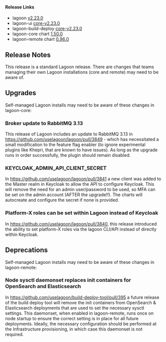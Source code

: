 #### Release Links
* lagoon [v2.23.0](https://github.com/uselagoon/lagoon/releases/tag/v2.23.0)
* lagoon-ui [core-v2.23.0](https://github.com/uselagoon/lagoon-ui/releases/tag/core-v2.23.0)
* lagoon-build-deploy [core-v2.23.0](https://github.com/uselagoon/build-deploy-tool/releases/tag/core-v2.23.0)
* lagoon-core chart [1.50.0](https://github.com/uselagoon/lagoon-charts/releases/tag/lagoon-core-1.50.0)
* lagoon-remote chart [0.96.0](https://github.com/uselagoon/lagoon-charts/releases/tag/lagoon-remote-0.96.0)

## Release Notes

This release is a standard Lagoon release. There are changes that teams managing their own Lagoon installations (core and remote) may need to be aware of.

## Upgrades

Self-managed Lagoon installs may need to be aware of these changes in lagoon-core:

### Broker update to RabbitMQ 3.13
This release of Lagoon includes an update to RabbitMQ 3.13 in https://github.com/uselagoon/lagoon/pull/3849 - which has necessitated a small modification to the feature flag enabler (to ignore experimental plugins like Khepri, that are known to have issues). As long as the upgrade runs in order successfully, the plugin should remain disabled.

### KEYCLOAK_ADMIN_API_CLIENT_SECRET
In https://github.com/uselagoon/lagoon/pull/3841 a new client was added to the Master realm in Keycloak to allow the API to configure Keycloak. This will remove the need for an admin user/password to be used, so MFA can be set on the admin account (AFTER the upgrade!!). The charts will autocreate and configure the secret if none is provided.

### Platform-X roles can be set within Lagoon instead of Keycloak
In https://github.com/uselagoon/lagoon/pull/3840, this release introduced the ability to set platform-X roles via the lagoon CLI/API instead of directly within Keycloak.

## Deprecations

Self-managed Lagoon installs may need to be aware of these changes in lagoon-remote:

### Node sysctl daemonset replaces init containers for OpenSearch and Elasticsearch
In https://github.com/uselagoon/build-deploy-tool/pull/395 a future release of the build deploy tool will remove the init containers from OpenSearch & Elasticsearch deployments that are used to set the necessary sysctl settings. This daemonset, when enabled in lagoon-remote, runs once on node startup to ensure the correct setting is in place for all future deployments. Ideally, the necessary configuration should be performed at the Infrastructure provisioning, in which case this daemonset is not required.
